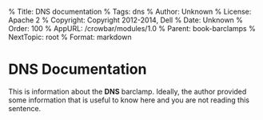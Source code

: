 % Title: DNS documentation
% Tags: dns
% Author: Unknown
% License: Apache 2
% Copyright: Copyright 2012-2014, Dell 
% Date: Unknown
% Order: 100
% AppURL: /crowbar/modules/1.0
% Parent: book-barclamps
% NextTopic: root
% Format: markdown

# DNS Documentation

This is information about the **DNS** barclamp. Ideally, the author provided some information that is 
useful to know here and you are not reading this sentence.
